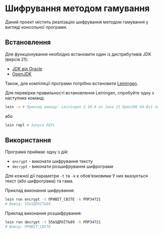 # Шифрування методом гамування

Даний проект містить реалізацію шифрування методом гамування
у вигляді консольної програми.

## Встановлення

Для функціонування необхідно встановити один із дистрибутивів JDK (версія 21):

- [JDK від Oracle](https://www.oracle.com/java/technologies/downloads/#java21)
- [OpenJDK](https://jdk.java.net/21/)

Також, для компіляції програми потрібно встановити [Leiningen](https://leiningen.org/#install).

Для перевірки правильності встановлення Leiningen,
спробуйте одну з наступних команд:

```bash
lein -v # Приклад виводу: Leiningen 2.10.0 on Java 21 OpenJDK 64-Bit Server VM
```

або

```bash
lein repl # Запуск REPL
```

## Використання

Програма приймає одну з дій:

- `encrypt` - виконати шифрування тексту
- `decrypt` - виконати розшифрування шифрограми

Для кожної дії параметри `-t` та `-k` є обовʼязковими
У них вказується текст (або шифрограма) та гама.

Приклад виконання шифрування:

```bash
lein run encrypt -t ПРИВІТ_СВІТЕ -k РПР34721
# Вивід: 55Ь5ДПХЇТЬ89
```

Приклад виконання розшифрування:

```bash
lein run decrypt -t 55Ь5ДПХЇТЬ89 -k РПР34721
# Вивід: ПРИВІТ_СВІТЕ
```
